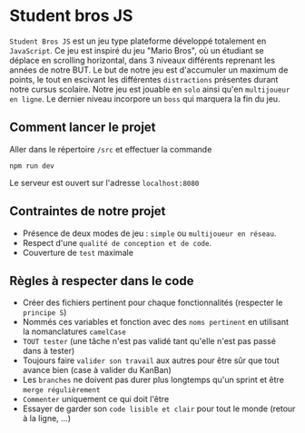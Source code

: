 # Student bros JS

`Student Bros JS` est un jeu type plateforme développé totalement en `JavaScript`. Ce jeu est inspiré du jeu "Mario Bros", où un étudiant  se déplace en scrolling horizontal, dans 3 niveaux différents reprenant les années de notre BUT. Le but de notre jeu est d'accumuler un maximum de points, le tout en escivant les différentes `distractions` présentes durant notre cursus scolaire. Notre jeu est jouable en `solo` ainsi qu'en `multijoueur en ligne`. Le dernier niveau incorpore un `boss` qui marquera la fin du jeu.

## Comment lancer le projet

Aller dans le répertoire `/src` et effectuer la commande

`npm run dev`

Le serveur est ouvert sur l'adresse `localhost:8080`

## Contraintes de notre projet
- Présence de deux modes de jeu : `simple` ou `multijoueur en réseau`.
- Respect d'une `qualité de conception et de code`.
- Couverture de `test` maximale

## Règles à respecter dans le code

- Créer des fichiers pertinent pour chaque fonctionnalités (respecter le `principe S`)
- Nommés ces variables et fonction avec des `noms pertinent` en utilisant la nomanclatures `camelCase`
- `TOUT tester` (une tâche n'est pas validé tant qu'elle n'est pas passé dans à tester)
- Toujours faire `valider son travail` aux autres pour être sûr que tout avance bien (case à valider du KanBan)
- Les `branches` ne doivent pas durer plus longtemps qu'un sprint et être `merge régulièrement`
- `Commenter` uniquement ce qui doit l'être
- Essayer de garder son `code lisible et clair` pour tout le monde (retour à la ligne, ...) 